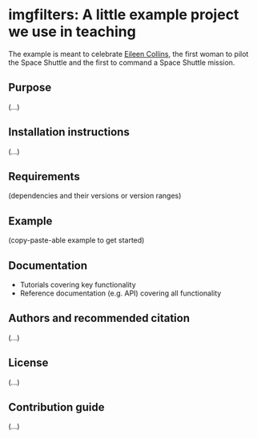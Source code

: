 # imgfilters: A little example project we use in teaching

The example is meant to celebrate [Eileen
Collins](https://en.wikipedia.org/wiki/Eileen_Collins), the first woman to
pilot the Space Shuttle and the first to command a Space Shuttle mission.


## Purpose

(...)


## Installation instructions

(...)


## Requirements

(dependencies and their versions or version ranges)


## Example

(copy-paste-able example to get started)


## Documentation

- Tutorials covering key functionality
- Reference documentation (e.g. API) covering all functionality


## Authors and recommended citation

(...)


## License

(...)


## Contribution guide

(...)

